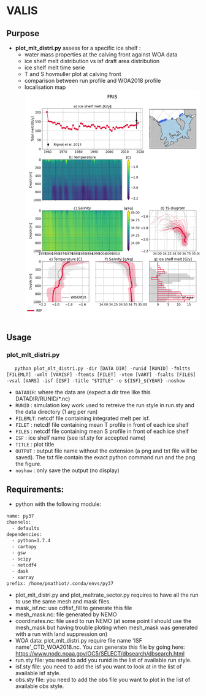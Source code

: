 # VALIS

## Purpose
<!--
 * Assess the order 0 of the water masses properties and ice shelf melt in NEMO output
   * plot_meltrate_sector.py plots bottom temperature and ice shelf melt map per sector for a specific run
![Alt text](melt_sector.png?raw=true "Example of plot_meltrate_sector.py output")

   * plot_mlt_timeseries.py plots ice shelf melt time series against observation/model estimates
![Alt text](melt_ts_cold.png?raw=true "Example of plot_mlt_timeseries.py output")
-->
   * **plot_mlt_distri.py** assess for a specific ice shelf :
      * water mass properties at the calving front against WOA data
      * ice shelf melt distribution vs isf draft area distribution
      * ice shelf melt time serie
      * T and S hovmuller plot at calving front
      * comparison between run profile and WOA2018 profile
      * localisation map
![Alt text](FRIS.png?raw=true "Example of plot_mlt_distri.py output")

## Usage
<!--
 * plot_mlt_timeseries.py example: ```python2.7 plot_mlt_timeseries.py -dir [DATA DIR] -runid [RUNID/NAME] -f [FILENAMES (wildcard accepted)] -var [ISF list] -title [TITLE] -o [OUTPUT name] -obs [OBS file] -minmax [DATA range] -sf [SCALE factor] -noshow```
    * DATA DIR: where the data are (expect an dir tree like this DATADIR/RUNID/*.nc)
    * RUNID: simulation key work used to retreive the run style in run.sty and the data directory (1 arg per run)
    * FILENAMES: list of all the files needed (wild card accepted). Each file should have been computed using cdfisf_diags (see CDFTOOLS repository) before.
    * ISF list: list of ice shelf name (see in isf.sty for accepted name)
    * TITLE: plot title
    * OUTPUT name: output name without the extension (a png and txt file will be saved). The txt file contain the exact python command run and the png the figure.
    * OBS: obs file name (see Rignot_2013.txt for template)
    * DATA range: figure y range 
    * SCALE factor: scale factor to apply to the data
    * noshow: only save the output (no display)

 * plot_meltrate_sector.py example: ```python2.7 plot_meltrate_sector.py -ftem [FILET] -fisf [FILEISF] -vtem [BOTTOMT var] -visf [ISFMLT var (kg/m2/s)] -t [TITLE] -o [OUTPUT]```
    * FILET  : netcdf file containing [BOTTOMT var] variable
    * FILEISF: netcdf file containing [FILEISF] (ice shelf melt rate) variable
    * TITLE: plot title
    * OUTPUT: output figure name
-->
 ### plot_mlt_distri.py
```
   python plot_mlt_distri.py -dir [DATA DIR] -runid [RUNID] -fmltts [FILEMLT] -vmlt [VARISF] -ftemts [FILET] -vtem [VART] -fsalts [FILES] -vsal [VARS] -isf [ISF] -title "$TITLE" -o ${ISF}_${YEAR} -noshow
```
 * `DATADIR`: where the data are (expect a dir tree like this DATADIR/RUNID/\*.nc)
 * `RUNID`  : simulation key work used to retreive the run style in run.sty and the data directory (1 arg per run)
 * `FILEMLT`: netcdf file containing integrated melt per isf.
 * `FILET`  : netcdf file containing mean T profile in front of each ice shelf
 * `FILES`  : netcdf file containing mean S profile in front of each ice shelf
 * `ISF`    : ice shelf name (see isf.sty for accepted name)
 * `TITLE`  : plot title
 * `OUTPUT` : output file name without the extension (a png and txt file will be saved). The txt file contain the exact python command run and the png the figure.
 * `noshow` : only save the output (no display)
    
## Requirements:
 * python with the following module:
```
name: py37
channels:
  - defaults
dependencies:
  - python=3.7.4
  - cartopy
  - gsw
  - scipy
  - netcdf4
  - dask
  - xarray
prefix: /home/pmathiot/.conda/envs/py37
```
 * plot_mlt_distri.py and plot_meltrate_sector.py requires to have all the run to use the same mesh and mask files.
 * mask_isf.nc: use cdfisf_fill to generate this file
 * mesh_mask.nc: file generated by NEMO
 * coordinates.nc: file used to run NEMO (at some point I should use the mesh_mask but having trouble ploting when mesh_mask was generated with a run with land suppression on)
 * WOA data: plot_mlt_distri.py require file name 'ISF name'_CTD_WOA2018.nc. You can generate this file by going here: https://www.nodc.noaa.gov/OC5/SELECT/dbsearch/dbsearch.html
 * run.sty file: you need to add you runid in the list of available run style.
 * isf.sty file: you need to add the isf you want to look at in the list of available isf style.
 * obs.sty file: you need to add the obs file you want to plot in the list of available obs style.
